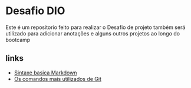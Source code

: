 # Desafio DIO
Este é um repositorio feito para realizar o Desafio de projeto 
também será utilizado para adicionar anotações e alguns outros projetos ao longo do bootcamp

## links
 - [Sintaxe basica Markdown](https://www.markdownguide.org/basic-syntax/)
 - [Os comandos mais utilizados de Git](https://blog.geekhunter.com.br/comandos-git-mais-utilizados/)
